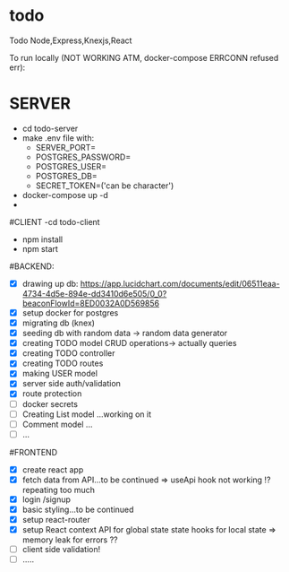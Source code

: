 # todo

Todo Node,Express,Knexjs,React

To run locally (NOT WORKING ATM, docker-compose ERRCONN refused err):

# SERVER

- cd todo-server
- make .env file with:
  - SERVER_PORT=
  - POSTGRES_PASSWORD=
  - POSTGRES_USER=
  - POSTGRES_DB=
  - SECRET_TOKEN=('can be character')
- docker-compose up -d
-

#CLIENT
-cd todo-client

- npm install
- npm start

#BACKEND:

- [x] drawing up db: https://app.lucidchart.com/documents/edit/06511eaa-4734-4d5e-894e-dd3410d6e505/0_0?beaconFlowId=8ED0032A0D569856
- [x] setup docker for postgres
- [x] migrating db (knex)
- [x] seeding db with random data -> random data generator
- [x] creating TODO model CRUD operations-> actually queries
- [x] creating TODO controller
- [x] creating TODO routes
- [x] making USER model
- [x] server side auth/validation
- [x] route protection
- [ ] docker secrets
- [ ] Creating List model ...working on it
- [ ] Comment model ...
- [ ] ...

#FRONTEND

- [x] create react app
- [x] fetch data from API...to be continued
      => useApi hook not working !? repeating too much
- [x] login /signup
- [x] basic styling...to be continued
- [x] setup react-router
- [x] setup React context API for global state state hooks for local state
      => memory leak for errors ??
- [ ] client side validation!
- [ ] .....

